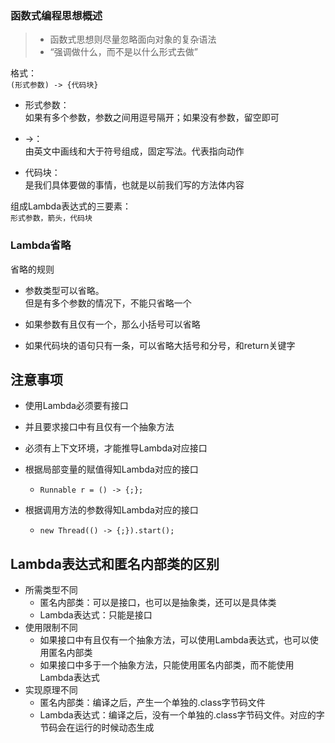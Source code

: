 ### 函数式编程思想概述

>- 函数式思想则尽量忽略面向对象的复杂语法  
> - “强调做什么，而不是以什么形式去做”


格式：  
`(形式参数) -> {代码块}`
- 形式参数：  
  如果有多个参数，参数之间用逗号隔开；如果没有参数，留空即可  
  
- ->：  
  由英文中画线和大于符号组成，固定写法。代表指向动作  
  
- 代码块：  
  是我们具体要做的事情，也就是以前我们写的方法体内容


组成Lambda表达式的三要素：  
`形式参数，箭头，代码块`


### Lambda省略
省略的规则
- 参数类型可以省略。  
  但是有多个参数的情况下，不能只省略一个  
  

- 如果参数有且仅有一个，那么小括号可以省略
  

- 如果代码块的语句只有一条，可以省略大括号和分号，和return关键字




## 注意事项
- 使用Lambda必须要有接口
- 并且要求接口中有且仅有一个抽象方法
- 必须有上下文环境，才能推导Lambda对应接口

- 根据局部变量的赋值得知Lambda对应的接口
    - `Runnable r = () -> {;};`

- 根据调用方法的参数得知Lambda对应的接口
    - `new Thread(() -> {;}).start();`
    
## Lambda表达式和匿名内部类的区别

- 所需类型不同
    - 匿名内部类：可以是接口，也可以是抽象类，还可以是具体类
    - Lambda表达式：只能是接口
- 使用限制不同
    - 如果接口中有且仅有一个抽象方法，可以使用Lambda表达式，也可以使用匿名内部类
    - 如果接口中多于一个抽象方法，只能使用匿名内部类，而不能使用Lambda表达式
- 实现原理不同
    - 匿名内部类：编译之后，产生一个单独的.class字节码文件
    - Lambda表达式：编译之后，没有一个单独的.class字节码文件。对应的字节码会在运行的时候动态生成